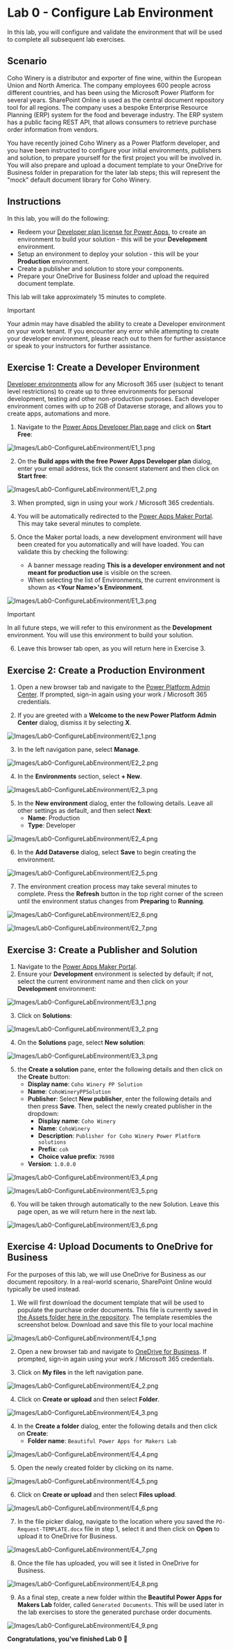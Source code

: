 # Lab 0 - Configure Lab Environment

In this lab, you will configure and validate the environment that will be used to complete all subsequent lab exercises.

## Scenario

Coho Winery is a distributor and exporter of fine wine, within the European Union and North America. The company employees 600 people across different countries, and has been using the Microsoft Power Platform for several years. SharePoint Online is used as the central document repository tool for all regions. The company uses a bespoke Enterprise Resource Planning (ERP) system for the food and beverage industry. The ERP system has a public facing REST API, that allows consumers to retrieve purchase order information from vendors.

You have recently joined Coho Winery as a Power Platform developer, and you have been instructed to configure your initial environments, publishers and solution, to prepare yourself for the first project you will be involved in. You will also prepare and upload a document template to your OneDrive for Business folder in preparation for the later lab steps; this will represent the "mock" default document library for Coho Winery.

## Instructions

In this lab, you will do the following:

- Redeem your [Developer plan license for Power Apps](https://learn.microsoft.com/en-us/power-platform/developer/plan), to create an environment to build your solution - this will be your **Development** environment.
- Setup an environment to deploy your solution - this will be your **Production** environment.
- Create a publisher and solution to store your components.
- Prepare your OneDrive for Business folder and upload the required document template.

This lab will take approximately 15 minutes to complete.

> [!IMPORTANT]
> Your admin may have disabled the ability to create a Developer environment on your work tenant. If you encounter any error while attempting to create your developer environment, please reach out to them for further assistance or speak to your instructors for further assistance.

## Exercise 1: Create a Developer Environment

[Developer environments](https://learn.microsoft.com/en-us/power-platform/developer/create-developer-environment) allow for any Microsoft 365 user (subject to tenant level restrictions) to create up to three environments for personal development, testing and other non-production purposes. Each developer environment comes with up to 2GB of Dataverse storage, and allows you to create apps, automations and more.

1. Navigate to the [Power Apps Developer Plan page](https://www.microsoft.com/en-us/power-platform/products/power-apps/free) and click on **Start Free**:

![Images/Lab0-ConfigureLabEnvironment/E1_1.png](Images/Lab0-ConfigureLabEnvironment/E1_1.png)

2. On the **Build apps with the free Power Apps Developer plan** dialog, enter your email address, tick the consent statement and then click on **Start free**:
    
![Images/Lab0-ConfigureLabEnvironment/E1_2.png](Images/Lab0-ConfigureLabEnvironment/E1_2.png)

3. When prompted, sign in using your work / Microsoft 365 credentials.

4. You will be automatically redirected to the [Power Apps Maker Portal](https://make.powerapps.com). This may take several minutes to complete.

5. Once the Maker portal loads, a new development environment will have been created for you automatically and will have loaded. You can validate this by checking the following:
   - A banner message reading **This is a developer environment and not meant for production use** is visible on the screen.
   - When selecting the list of Environments, the current environment is shown as **\<Your Name\>'s Environment**.

![Images/Lab0-ConfigureLabEnvironment/E1_3.png](Images/Lab0-ConfigureLabEnvironment/E1_3.png)

> [!IMPORTANT]
> In all future steps, we will refer to this environment as the **Development** environment. You will use this environment to build your solution.

6. Leave this browser tab open, as you will return here in Exercise 3.

## Exercise 2: Create a Production Environment

1. Open a new browser tab and navigate to the [Power Platform Admin Center](https://aka.ms/ppac). If prompted, sign-in again using your work / Microsoft 365 credentials.

2. If you are greeted with a **Welcome to the new Power Platform Admin Center** dialog, dismiss it by selecting **X**.

![Images/Lab0-ConfigureLabEnvironment/E2_1.png](Images/Lab0-ConfigureLabEnvironment/E2_1.png)

3. In the left navigation pane, select **Manage**.

![Images/Lab0-ConfigureLabEnvironment/E2_2.png](Images/Lab0-ConfigureLabEnvironment/E2_2.png)

4. In the **Environments** section, select **+ New**.

![Images/Lab0-ConfigureLabEnvironment/E2_3.png](Images/Lab0-ConfigureLabEnvironment/E2_3.png)

5. In the **New environment** dialog, enter the following details. Leave all other settings as default, and then select **Next**:
    - **Name**: Production
    - **Type**: Developer
    
![Images/Lab0-ConfigureLabEnvironment/E2_4.png](Images/Lab0-ConfigureLabEnvironment/E2_4.png)

6. In the **Add Dataverse** dialog, select **Save** to begin creating the environment.

![Images/Lab0-ConfigureLabEnvironment/E2_5.png](Images/Lab0-ConfigureLabEnvironment/E2_5.png)

7. The environment creation process may take several minutes to complete. Press the **Refresh** button in the top right corner of the screen until the environment status changes from **Preparing** to **Running**.

![Images/Lab0-ConfigureLabEnvironment/E2_6.png](Images/Lab0-ConfigureLabEnvironment/E2_6.png)

![Images/Lab0-ConfigureLabEnvironment/E2_7.png](Images/Lab0-ConfigureLabEnvironment/E2_7.png)

## Exercise 3: Create a Publisher and Solution

1. Navigate to the [Power Apps Maker Portal](https://make.powerapps.com).
2. Ensure your **Development** environment is selected by default; if not, select the current environment name and then click on your **Development** environment:

![Images/Lab0-ConfigureLabEnvironment/E3_1.png](Images/Lab0-ConfigureLabEnvironment/E3_1.png)

3. Click on **Solutions**:

![Images/Lab0-ConfigureLabEnvironment/E3_2.png](Images/Lab0-ConfigureLabEnvironment/E3_2.png)

4. On the **Solutions** page, select **New solution**:

![Images/Lab0-ConfigureLabEnvironment/E3_3.png](Images/Lab0-ConfigureLabEnvironment/E3_3.png)

5. the **Create a solution** pane, enter the following details and then click on the **Create** button:
    - **Display name**: `Coho Winery PP Solution`
    - **Name**: `CohoWineryPPSolution`
    - **Publisher**: Select **New publisher**, enter the following details and then press **Save**. Then, select the newly created publisher in the dropdown:
        - **Display name**: `Coho Winery`
        - **Name**: `CohoWinery`
        - **Description**: `Publisher for Coho Winery Power Platform solutions`
        - **Prefix**: `coh`
        - **Choice value prefix**: `76908`
    - **Version**: `1.0.0.0`

![Images/Lab0-ConfigureLabEnvironment/E3_4.png](Images/Lab0-ConfigureLabEnvironment/E3_4.png)

![Images/Lab0-ConfigureLabEnvironment/E3_5.png](Images/Lab0-ConfigureLabEnvironment/E3_5.png)

6. You will be taken through automatically to the new Solution. Leave this page open, as we will return here in the next lab.

![Images/Lab0-ConfigureLabEnvironment/E3_6.png](Images/Lab0-ConfigureLabEnvironment/E3_6.png)

## Exercise 4: Upload Documents to OneDrive for Business

For the purposes of this lab, we will use OneDrive for Business as our document repository. In a real-world scenario, SharePoint Online would typically be used instead.

1. We will first download the document template that will be used to populate the purchase order documents. This file is currently saved in [the Assets folder here in the repository](Assets/PO-Request-TEMPLATE.docx). The template resembles the screenshot below. Download and save this file to your local machine

![Images/Lab0-ConfigureLabEnvironment/E4_1.png](Images/Lab0-ConfigureLabEnvironment/E4_1.png)

2. Open a new browser tab and navigate to [OneDrive for Business](https://onedrive.live.com/about/en-us/signin/). If prompted, sign-in again using your work / Microsoft 365 credentials.

3. Click on **My files** in the left navigation pane.

![Images/Lab0-ConfigureLabEnvironment/E4_2.png](Images/Lab0-ConfigureLabEnvironment/E4_2.png)

4. Click on **Create or upload** and then select **Folder**.

![Images/Lab0-ConfigureLabEnvironment/E4_3.png](Images/Lab0-ConfigureLabEnvironment/E4_3.png)

4. In the **Create a folder** dialog, enter the following details and then click on **Create**:
    - **Folder name**: `Beautiful Power Apps for Makers Lab`

![Images/Lab0-ConfigureLabEnvironment/E4_4.png](Images/Lab0-ConfigureLabEnvironment/E4_4.png)

5. Open the newly created folder by clicking on its name.

![Images/Lab0-ConfigureLabEnvironment/E4_5.png](Images/Lab0-ConfigureLabEnvironment/E4_5.png)

6. Click on **Create or upload** and then select **Files upload**.

![Images/Lab0-ConfigureLabEnvironment/E4_6.png](Images/Lab0-ConfigureLabEnvironment/E4_6.png)

7. In the file picker dialog, navigate to the location where you saved the `PO-Request-TEMPLATE.docx` file in step 1, select it and then click on **Open** to upload it to OneDrive for Business.

![Images/Lab0-ConfigureLabEnvironment/E4_7.png](Images/Lab0-ConfigureLabEnvironment/E4_7.png)

8. Once the file has uploaded, you will see it listed in OneDrive for Business.

![Images/Lab0-ConfigureLabEnvironment/E4_8.png](Images/Lab0-ConfigureLabEnvironment/E4_8.png)

9. As a final step, create a new folder within the **Beautiful Power Apps for Makers Lab** folder, called `Generated Documents`. This will be used later in the lab exercises to store the generated purchase order documents.

![Images/Lab0-ConfigureLabEnvironment/E4_9.png](Images/Lab0-ConfigureLabEnvironment/E4_9.png)

**Congratulations, you've finished Lab 0** 🥳